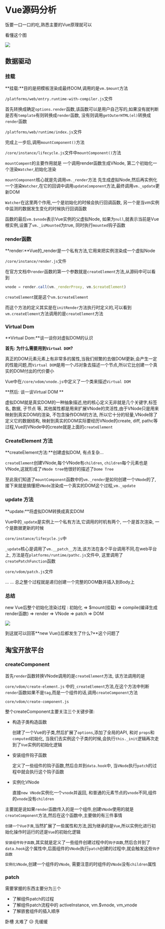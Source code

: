 # Vue源码分析

饭要一口一口的吃,熟悉主要的Vue原理就可以

看懂这个图

![](../assets/lifecycle.png)

## 数据驱动

### 挂载

**挂载:**目的是把模板渲染成最终DOM,调用的是`vm.$mount`方法

`/platforms/web/entry.runtime-with-compiler.js`文件

首先转换成确定`options.render`函数,该函数可以是用户自己写的,如果没有就判断是否有`template`有则转换成`render`函数, 没有则调用`getOuterHTML(el)`转换成`render`函数

`/platforms/web/runtime/index.js`文件

完成上一步后,调用`mountComponent()`方法

`/core/instance/lifecycle.js`文件中`mountComponent()`方法

`mountCompent`的主要作用就是 一个调用render函数生成VNode, 第二个初始化一个渲染`Watcher`,初始化渲染

`mountComponent`核心就是先调用`vm._render`方法 先生成虚拟Node,然后再实例化一个渲染`Watcher`,在它的回调中调用`updateComponent`方法,最终调用`vm._update`更新DOM

`Watcher`在这里两个作用,一个是初始化的时候会执行回调函数, 另一个是当vm实例中监测的数据发生变化的时候执行回调函数

函数的最后`vm.$vnode`表示Vue实例的父虚拟Node, 如果为`null`,就表示当前是Vue根实例,设置了`vm._isMounted`为true, 同时执行`mounted`钩子函数



### render函数

**render:**Vue的_render是一个私有方法,它用来把实例渲染成一个虚拟Node

`/core/instance/render.js`文件

在官方文档中`render`函数的第一个参数就是`createElement`方法,从源码中可以看到

```js
vnode = render.call(vm._renderProxy, vm.$createElement)
```

`createElement`就是这个`vm.$createElement`

而这个方法的定义其实是在`initRender`方法执行时定义的,可以看到`vm.createElement`方法调用的是`createElement`方法



### Virtual Dom

**Virtual Dom:**谈一谈你对虚拟DOM的认识

**首先: 为什么需要用到`Virtual DOM`?**

 真正的DOM元素元素上有非常多的属性,当我们频繁的去做DOM更新,会产生一定的性能问题,而`Virtual DOM`是用一个JS对象去描述一个节点,所以它比创建一个真实的DOM付出的代价要小

Vue中在`/core/vdom/vnode.js`中定义了一个类来描述`Virtual DOM`

**然后: 谈一谈Virtual DOM **

虚拟DOM就是真实DOM的一种抽象描述,他的核心定义无非就是几个关键字,标签名, 数据, 子节点 等, 其他属性都是用来扩展VNode的灵活性,由于VNode只是用来映射到真实DOM的渲染, 不包含操作DOM的方法, 所以它十分的轻量,VNode除了定义它的数据结构, 映射到真实的DOM实际要经历VNode的create, diff, pathc等过程,Vue的VNode中的create就是上面的`createElement`

### CreateElement 方法

**createElement方法:**创建虚拟DOM, 有点复杂...

`createElement`创建VNode,每个VNode有`children`, `children`每个元素也是VNode,这就形成了`VNode tree`他很好的描述了`Dome Tree`

至此我们知道了`mountComponent`函数中的`vm._render`是如何创建一个`VNode`的了,接下来就是搞懂把`VNode`渲染成一个真实的DOM这个过程,`vm._update`



### update 方法

**update:**将虚拟DOM转换成真实DOM

Vue中的`_update`是实例上一个私有方法,它调用的时机有两个, 一个是首次渲染, 一个是数据更新的时候

`core/instance/lifecycle.js`中

`_update`核心是调用了`vm.__patch__`方法,该方法在各个平台调用不同,在web平台上, 方法是在`platforms/runtime/pathc.js`文件中, 这里调用了`createPatchFunction`函数

 `core/vdom/patch.js`文件

... ... 总之整个过程就是递归创建一个完整的DOM数并插入到Body上

### 总结

new Vue后整个初始化渲染过程 : 初始化 => $mount(挂载) => compile(编译生成render函数) => render => VNode => patch => DOM

![](../assets/Snipaste_2021-08-12_15-27-06.png)

到这就可以回答**new Vue()后都发生了什么?**这个问题了



## 淘宝开放平台

### createComponent

首先`render`函数转换VNode调用的是`createElement`方法, 该方法调用的是

`core/vdom/create-element.js` 中的`_createElement`方法,在这个方法中判断`render`函数如果不是`tag`,而是一个组件的话,调用`createComponent`方法

`core/vdom/create-component.js`

整个createComponent主要关注三个关键步骤:

+ 构造子类构造函数

  创建了一个Vue的子类,然后扩展了`options`,添加了全局的API, 和对 `props`和`computed`初始化, 当我们去实例这个子类的时候,会执行`this._init`逻辑再次走到了`Vue`实例的初始化逻辑

+ 安装组件钩子函数

  定义了一些组件的钩子函数,然后合并到`data.hook`中, 当`VNode`执行`patch`的过程中就会执行这个钩子函数

+ 实例化VNode

  直接`new VNode`实例化一个`vnode`并返回, 和普通的元素节点的`vnode`不同,组件的`vnode`没有`children`

主要就是说如果`render`函数传入的是一个组件,创建`VNode`使用的就是`createComponent`方法,然后在这个函数中,主要做的有三件事情

`创建一个Vue子类`,当然扩展了一些属性和方法,因为继承的是`Vue`,所以实例化进行初始化操作时运行的还是`Vue`的初始化逻辑

`安装组件钩子函数`,其实就是定义了一些组件创建过程中的`钩子函数`,然后合并到了`data.hook`这个属性中,后面组件的`VNode`执行`patch`创建的过程中,就会触发这些`钩子函数`

`实例化VNode`,创建一个组件的`VNode`, 需要注意的时组件的`VNode`没有`children`属性



### patch

需要掌握的东西主要分为三个

+ 了解组件patch的过程
+ 了解组件patch流程中的 activeInstance, vm.$vnode, vm_vnode
+ 了解嵌套组件的插入顺序

卧槽 太难了 😥 先缓缓



